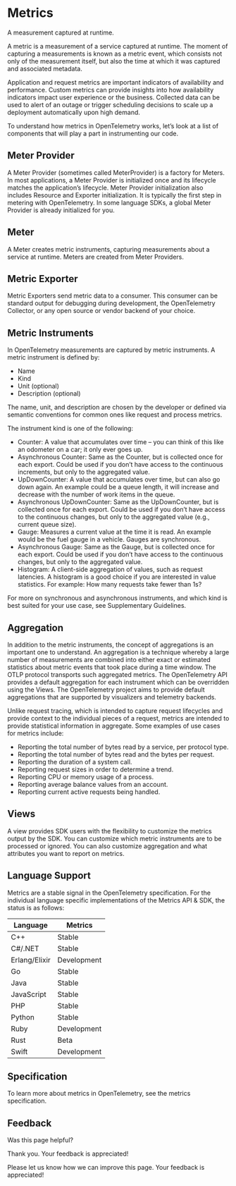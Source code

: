 # Metrics

A measurement captured at runtime.

A metric is a measurement of a service captured at runtime. The moment
of capturing a measurements is known as a metric event, which consists not
only of the measurement itself, but also the time at which it was captured and
associated metadata.

Application and request metrics are important indicators of availability and
performance. Custom metrics can provide insights into how availability
indicators impact user experience or the business. Collected data can be used to
alert of an outage or trigger scheduling decisions to scale up a deployment
automatically upon high demand.

To understand how metrics in OpenTelemetry works, let’s look at a list of
components that will play a part in instrumenting our code.

## Meter Provider

A Meter Provider (sometimes called MeterProvider) is a factory for Meters.
In most applications, a Meter Provider is initialized once and its lifecycle
matches the application’s lifecycle. Meter Provider initialization also includes
Resource and Exporter initialization. It is typically the first step in metering
with OpenTelemetry. In some language SDKs, a global Meter Provider is already
initialized for you.

## Meter

A Meter creates metric instruments, capturing
measurements about a service at runtime. Meters are created from Meter
Providers.

## Metric Exporter

Metric Exporters send metric data to a consumer. This consumer can be standard
output for debugging during development, the OpenTelemetry Collector, or any
open source or vendor backend of your choice.

## Metric Instruments

In OpenTelemetry measurements are captured by metric instruments. A metric
instrument is defined by:

- Name
- Kind
- Unit (optional)
- Description (optional)

The name, unit, and description are chosen by the developer or defined via
semantic conventions for common ones
like request and process metrics.

The instrument kind is one of the following:

- Counter: A value that accumulates over time – you can think of this like
an odometer on a car; it only ever goes up.
- Asynchronous Counter: Same as the Counter, but is collected once for
each export. Could be used if you don’t have access to the continuous
increments, but only to the aggregated value.
- UpDownCounter: A value that accumulates over time, but can also go down
again. An example could be a queue length, it will increase and decrease with
the number of work items in the queue.
- Asynchronous UpDownCounter: Same as the UpDownCounter, but is
collected once for each export. Could be used if you don’t have access to the
continuous changes, but only to the aggregated value (e.g., current queue
size).
- Gauge: Measures a current value at the time it is read. An example would
be the fuel gauge in a vehicle. Gauges are synchronous.
- Asynchronous Gauge: Same as the Gauge, but is collected once for each
export. Could be used if you don’t have access to the continuous changes, but
only to the aggregated value.
- Histogram: A client-side aggregation of values, such as request latencies.
A histogram is a good choice if you are interested in value statistics. For
example: How many requests take fewer than 1s?

For more on synchronous and asynchronous instruments, and which kind is best
suited for your use case, see
Supplementary Guidelines.

## Aggregation

In addition to the metric instruments, the concept of aggregations is an
important one to understand. An aggregation is a technique whereby a large
number of measurements are combined into either exact or estimated statistics
about metric events that took place during a time window. The OTLP protocol
transports such aggregated metrics. The OpenTelemetry API provides a default
aggregation for each instrument which can be overridden using the Views. The
OpenTelemetry project aims to provide default aggregations that are supported by
visualizers and telemetry backends.

Unlike request tracing, which is intended to capture request
lifecycles and provide context to the individual pieces of a request, metrics
are intended to provide statistical information in aggregate. Some examples of
use cases for metrics include:

- Reporting the total number of bytes read by a service, per protocol type.
- Reporting the total number of bytes read and the bytes per request.
- Reporting the duration of a system call.
- Reporting request sizes in order to determine a trend.
- Reporting CPU or memory usage of a process.
- Reporting average balance values from an account.
- Reporting current active requests being handled.

## Views

A view provides SDK users with the flexibility to customize the metrics output
by the SDK. You can customize which metric instruments are to be processed or
ignored. You can also customize aggregation and what attributes you want to
report on metrics.

## Language Support

Metrics are a stable signal
in the OpenTelemetry specification. For the individual language specific
implementations of the Metrics API & SDK, the status is as follows:

| Language      | Metrics     |
|---------------|-------------|
| C++           | Stable      |
| C#/.NET       | Stable      |
| Erlang/Elixir | Development |
| Go            | Stable      |
| Java          | Stable      |
| JavaScript    | Stable      |
| PHP           | Stable      |
| Python        | Stable      |
| Ruby          | Development |
| Rust          | Beta        |
| Swift         | Development |

## Specification

To learn more about metrics in OpenTelemetry, see the
metrics specification.

## Feedback

Was this page helpful?

Thank you. Your feedback is appreciated!

Please let us know how we can improve this page. Your feedback is appreciated!